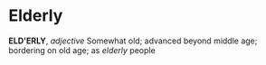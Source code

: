 # Elderly

**ELD'ERLY**, _adjective_ Somewhat old; advanced beyond middle age; bordering on old age; as _elderly_ people